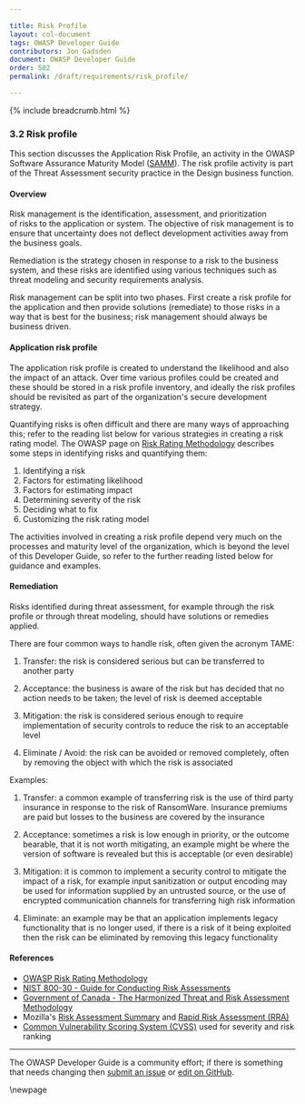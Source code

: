 ```yaml
---

title: Risk Profile
layout: col-document
tags: OWASP Developer Guide
contributors: Jon Gadsden
document: OWASP Developer Guide
order: 502
permalink: /draft/requirements/risk_profile/

---
```


{% include breadcrumb.html %}

### 3.2 Risk profile

This section discusses the Application Risk Profile,
an activity in the OWASP Software Assurance Maturity Model ([SAMM][samm]).
The risk profile activity is part of the Threat Assessment security practice in the Design business function.

#### Overview

Risk management is the identification, assessment, and prioritization of risks to the application or system.
The objective of risk management is to ensure that uncertainty does not deflect development activities
away from the business goals.

Remediation is the strategy chosen in response to a risk to the business system,
and these risks are identified using various techniques such as threat modeling and security requirements analysis.

Risk management can be split into two phases. First create a risk profile for the application
and then provide solutions (remediate) to those risks in a way that is best for the business;
risk management should always be business driven.

#### Application risk profile

The application risk profile is created to understand the likelihood and also the impact of an attack.
Over time various profiles could be created and these should be stored in a risk profile inventory,
and ideally the risk profiles should be revisited as part of the organization's secure development strategy.

Quantifying risks is often difficult and there are many ways of approaching this;
refer to the reading list below for various strategies in creating a risk rating model.
The OWASP page on [Risk Rating Methodology][rrm] describes some steps in identifying risks and quantifying them:

1. Identifying a risk
2. Factors for estimating likelihood
3. Factors for estimating impact
4. Determining severity of the risk
5. Deciding what to fix
6. Customizing the risk rating model

The activities involved in creating a risk profile depend very much on the processes
and maturity level of the organization, which is beyond the level of this
Developer Guide, so refer to the further reading listed below for guidance and examples.

#### Remediation

Risks identified during threat assessment, for example through the risk profile or through threat modeling,
should have solutions or remedies applied.

There are four common ways to handle risk, often given the acronym TAME:

1. Transfer: the risk is considered serious but can be transferred to another party

2. Acceptance: the business is aware of the risk but has decided that no action needs to be taken;
    the level of risk is deemed acceptable

3. Mitigation: the risk is considered serious enough to require implementation of security controls
    to reduce the risk to an acceptable level

4. Eliminate / Avoid: the risk can be avoided or removed completely,
    often by removing the object with which the risk is associated

Examples:

1. Transfer: a common example of transferring risk is the use of third party insurance
    in response to the risk of RansomWare.
    Insurance premiums are paid but losses to the business are covered by the insurance

2. Acceptance: sometimes a risk is low enough in priority, or the outcome bearable, that it is not worth mitigating,
    an example might be where the version of software is revealed but this is acceptable (or even desirable)

3. Mitigation: it is common to implement a security control to mitigate the impact of a risk, for example
    input sanitization or output encoding may be used for information supplied by an untrusted source,
    or the use of encrypted communication channels for transferring high risk information

4. Eliminate: an example may be that an application implements legacy functionality that is no longer used,
    if there is a risk of it being exploited then the risk can be eliminated by removing this legacy functionality

#### References

* [OWASP Risk Rating Methodology][rrm]
* [NIST 800-30 - Guide for Conducting Risk Assessments][nist]
* [Government of Canada - The Harmonized Threat and Risk Assessment Methodology][tra]
* Mozilla's [Risk Assessment Summary][rrs] and [Rapid Risk Assessment (RRA)][rra]
* [Common Vulnerability Scoring System (CVSS)][cvss] used for severity and risk ranking

----

The OWASP Developer Guide is a community effort; if there is something that needs changing
then [submit an issue][issue0502] or [edit on GitHub][edit0502].

[cvss]: https://www.first.org/cvss/
[issue0502]: https://github.com/OWASP/www-project-developer-guide/issues/new?labels=enhancement&template=request.md&title=Update:%2005-requirements/02-risk
[nist]: https://csrc.nist.gov/publications/detail/sp/800-30/rev-1/final
[edit0502]: https://github.com/OWASP/www-project-developer-guide/blob/main/draft/05-requirements/02-risk.md
[rra]: https://infosec.mozilla.org/guidelines/risk/rapid_risk_assessment.html
[rrm]: https://owasp.org/www-community/OWASP_Risk_Rating_Methodology
[rrs]: https://infosec.mozilla.org/guidelines/assessing_security_risk
[samm]: https://owaspsamm.org/about/
[tra]: https://cyber.gc.ca/en/guidance/harmonized-tra-methodology-tra-1

\newpage

